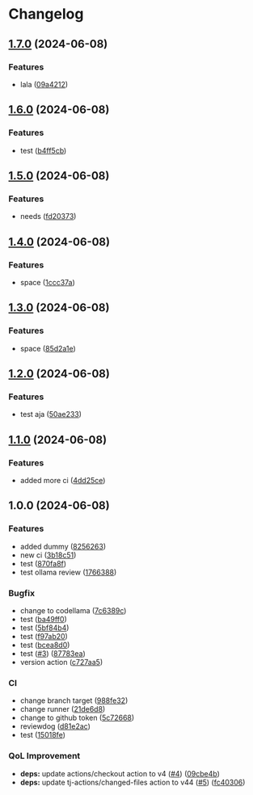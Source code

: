# Changelog

## [1.7.0](https://github.com/sswastioyono18/dummy-go-blueprint/compare/v1.6.0...v1.7.0) (2024-06-08)


### Features

* lala ([09a4212](https://github.com/sswastioyono18/dummy-go-blueprint/commit/09a421251a623cd964ce6f886ae48fd794e2ce37))

## [1.6.0](https://github.com/sswastioyono18/dummy-go-blueprint/compare/v1.5.0...v1.6.0) (2024-06-08)


### Features

* test ([b4ff5cb](https://github.com/sswastioyono18/dummy-go-blueprint/commit/b4ff5cbbbf136b8ddd92019f70b597ceec099bdc))

## [1.5.0](https://github.com/sswastioyono18/dummy-go-blueprint/compare/v1.4.0...v1.5.0) (2024-06-08)


### Features

* needs ([fd20373](https://github.com/sswastioyono18/dummy-go-blueprint/commit/fd20373c370fb88cd17a0402c1be9e48c85c5005))

## [1.4.0](https://github.com/sswastioyono18/dummy-go-blueprint/compare/v1.3.0...v1.4.0) (2024-06-08)


### Features

* space ([1ccc37a](https://github.com/sswastioyono18/dummy-go-blueprint/commit/1ccc37a2bb1f734250a1c879dab3283d9c95d6f0))

## [1.3.0](https://github.com/sswastioyono18/dummy-go-blueprint/compare/v1.2.0...v1.3.0) (2024-06-08)


### Features

* space ([85d2a1e](https://github.com/sswastioyono18/dummy-go-blueprint/commit/85d2a1e45e98e8a78f28d9798a2ec8f4744ea7bb))

## [1.2.0](https://github.com/sswastioyono18/dummy-go-blueprint/compare/v1.1.0...v1.2.0) (2024-06-08)


### Features

* test aja ([50ae233](https://github.com/sswastioyono18/dummy-go-blueprint/commit/50ae2335cf81e51959ed6eb5ae8c75c77a8c2af6))

## [1.1.0](https://github.com/sswastioyono18/dummy-go-blueprint/compare/v1.0.0...v1.1.0) (2024-06-08)


### Features

* added more ci ([4dd25ce](https://github.com/sswastioyono18/dummy-go-blueprint/commit/4dd25ce67240ac8953eb9d4672df59a597d1a5e7))

## 1.0.0 (2024-06-08)


### Features

* added dummy ([8256263](https://github.com/sswastioyono18/dummy-go-blueprint/commit/82562634df00a05e5635905ed638c5e8702e13b8))
* new ci ([3b18c51](https://github.com/sswastioyono18/dummy-go-blueprint/commit/3b18c51e449229c144128498d0b149a3017d0ffe))
* test ([870fa8f](https://github.com/sswastioyono18/dummy-go-blueprint/commit/870fa8fb30ec276335b4ed34c9bb655ee9d32850))
* test ollama review ([1766388](https://github.com/sswastioyono18/dummy-go-blueprint/commit/1766388e1f8822bea6a00be26244c1a94a90f874))


### Bugfix

* change to codellama ([7c6389c](https://github.com/sswastioyono18/dummy-go-blueprint/commit/7c6389cac978b531761d0119db6777f9585c9638))
* test ([ba49ff0](https://github.com/sswastioyono18/dummy-go-blueprint/commit/ba49ff07b9849207e6c6f6f8f32303f67d06dcd6))
* test ([5bf84b4](https://github.com/sswastioyono18/dummy-go-blueprint/commit/5bf84b44b0fd48e88179cfcbe367ed5873fc21d6))
* test ([f97ab20](https://github.com/sswastioyono18/dummy-go-blueprint/commit/f97ab20e60f8037594455012a393cf1cb2efdff3))
* test ([bcea8d0](https://github.com/sswastioyono18/dummy-go-blueprint/commit/bcea8d0bf555a8a0743e4c9a9e7240b96f8d68c1))
* test ([#3](https://github.com/sswastioyono18/dummy-go-blueprint/issues/3)) ([87783ea](https://github.com/sswastioyono18/dummy-go-blueprint/commit/87783eaf5f0a116b2ce910b0a2840698369f837e))
* version action ([c727aa5](https://github.com/sswastioyono18/dummy-go-blueprint/commit/c727aa5e3ed5624a9159460260ea71630fc29141))


### CI

* change branch target ([988fe32](https://github.com/sswastioyono18/dummy-go-blueprint/commit/988fe32ff475eb30c3a21c98f92ae67ab1940c26))
* change runner ([21de6d8](https://github.com/sswastioyono18/dummy-go-blueprint/commit/21de6d84f4f3c72a4086bf7346e00906434ca812))
* change to github token ([5c72668](https://github.com/sswastioyono18/dummy-go-blueprint/commit/5c72668fbed9b687fa23384dd61dbdbbf272a598))
* reviewdog ([d81e2ac](https://github.com/sswastioyono18/dummy-go-blueprint/commit/d81e2acbe262b372289c1c0433ec77318facc45b))
* test ([15018fe](https://github.com/sswastioyono18/dummy-go-blueprint/commit/15018fe65b48cac239c45cafd0302c119cb08eff))


### QoL Improvement

* **deps:** update actions/checkout action to v4 ([#4](https://github.com/sswastioyono18/dummy-go-blueprint/issues/4)) ([09cbe4b](https://github.com/sswastioyono18/dummy-go-blueprint/commit/09cbe4bc51cc255c0542b6053b12d76254c32f5c))
* **deps:** update tj-actions/changed-files action to v44 ([#5](https://github.com/sswastioyono18/dummy-go-blueprint/issues/5)) ([fc40306](https://github.com/sswastioyono18/dummy-go-blueprint/commit/fc40306d22bb7dc82c87da473a2a783f85c4eded))
